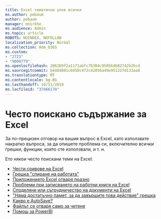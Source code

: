 ```yaml
---
title: Excel тематични улов всички
ms.author: pebaum
author: pebaum
manager: mnirkhe
ms.audience: Admin
ms.topic: article
ROBOTS: NOINDEX, NOFOLLOW
localization_priority: Normal
ms.collection: Adm_O365
ms.custom:
- "2723"
- "9000779"
ms.openlocfilehash: 286269f2a1171abfc76384c950564682742b26cd
ms.sourcegitcommit: b4484881c6058c472c42856a49e95122fd133aa8
ms.translationtype: MT
ms.contentlocale: bg-BG
ms.lasthandoff: 10/11/2019
ms.locfileid: "37466178"
---
```

# <a name="commonly-requested-content-for-excel"></a>Често поискано съдържание за Excel

За по-прецизен отговор на вашия въпрос в Excel, като използвате накратко въпроса, за да опишете проблема си, включително всички грешки, функции, които сте използвали, и т. н. 

Ето някои често поискани теми на Excel:

- [Чести сривове на Excel](https://support.office.com/article/Excel-not-responding-hangs-freezes-or-stops-working-37E7D3C9-9E84-40BF-A805-4CA6853A1FF4)
- [Грешка "спиране на работата"](https://support.office.com/client/52bd7985-4e99-4a35-84c8-2d9b8301a2fa)
- [Приложението Excel отваря празно](https://docs.microsoft.com/office/troubleshoot/excel/excel-opens-blank)
- [Проблеми при записването на работни книги на Excel](https://docs.microsoft.com/office/troubleshoot/excel/issue-when-save-excel-workbooks)
- [Споделяне или сътрудничество на документи на Excel](https://support.office.com/article/7152aa8b-b791-414c-a3bb-3024e46fb104)
- ["Няма достатъчно памет, за да завършите това действие" грешка](https://docs.microsoft.com/office/troubleshoot/excel/available-resources-errors)
- [Какво е AutoSave?](https://support.office.com/article/6d6bd723-ebfd-4e40-b5f6-ae6e8088f7a5)
- [Файлът се отваря само за четене](https://support.office.com/article/why-did-my-file-open-read-only-3ab4b792-da50-4b38-8628-14c64e1f1d15)
- [Помощ за PowerBI](https://powerbi.microsoft.com/en-us/support/)